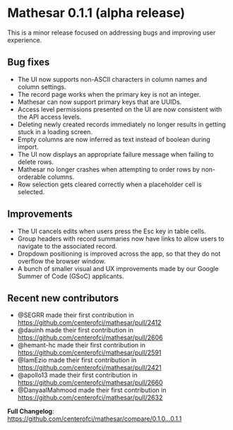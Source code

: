 # Mathesar 0.1.1 (alpha release)

This is a minor release focused on addressing bugs and improving user experience.

## Bug fixes
* The UI now supports non-ASCII characters in column names and column settings.
* The record page works when the primary key is not an integer.
* Mathesar can now support primary keys that are UUIDs.
* Access level permissions presented on the UI are now consistent with the API access levels.
* Deleting newly created records immediately no longer results in getting stuck in a loading screen.
* Empty columns are now inferred as text instead of boolean during import.
* The UI now displays an appropriate failure message when failing to delete rows.
* Mathesar no longer crashes when attempting to order rows by non-orderable columns.
* Row selection gets cleared correctly when a placeholder cell is selected.

## Improvements
* The UI cancels edits when users press the Esc key in table cells.
* Group headers with record summaries now have links to allow users to navigate to the associated record.
* Dropdown positioning is improved across the app, so that they do not overflow the browser window.
* A bunch of smaller visual and UX improvements made by our Google Summer of Code (GSoC) applicants.

## Recent new contributors
* @SEGRR made their first contribution in https://github.com/centerofci/mathesar/pull/2412
* @dauinh made their first contribution in https://github.com/centerofci/mathesar/pull/2606
* @hemant-hc made their first contribution in https://github.com/centerofci/mathesar/pull/2591
* @IamEzio made their first contribution in https://github.com/centerofci/mathesar/pull/2421
* @apollo13 made their first contribution in https://github.com/centerofci/mathesar/pull/2660
* @DanyaalMahmood made their first contribution in https://github.com/centerofci/mathesar/pull/2632

**Full Changelog**: https://github.com/centerofci/mathesar/compare/0.1.0...0.1.1
